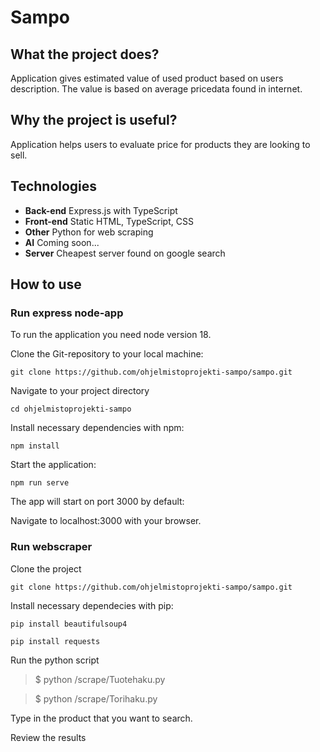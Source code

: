 # Sampo

## What the project does?

Application gives estimated value of used product based on users description. The value is based on average pricedata found in internet.

## Why the project is useful?

Application helps users to evaluate price for products they are looking to sell.

## Technologies

- **Back-end** Express.js with TypeScript
- **Front-end** Static HTML, TypeScript, CSS
- **Other** Python for web scraping
- **AI** Coming soon...
- **Server** Cheapest server found on google search

## How to use

### Run express node-app

To run the application you need node version 18.

Clone the Git-repository to your local machine: 

`git clone https://github.com/ohjelmistoprojekti-sampo/sampo.git`

Navigate to your project directory

`cd ohjelmistoprojekti-sampo`

Install necessary dependencies with npm:

`npm install`

Start the application:

`npm run serve`

The app will start on port 3000 by default:

Navigate to localhost:3000 with your browser.

### Run webscraper
Clone the project

`git clone https://github.com/ohjelmistoprojekti-sampo/sampo.git`

Install necessary dependecies with pip:

`pip install beautifulsoup4`

`pip install requests`
  
Run the python script
  > $ python /scrape/Tuotehaku.py

  > $ python /scrape/Torihaku.py

Type in the product that you want to search.

Review the results
